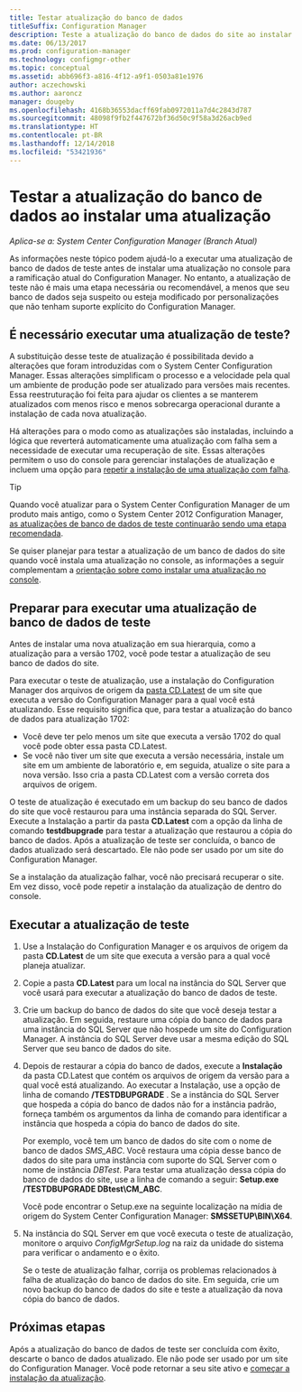 ```yaml
---
title: Testar atualização do banco de dados
titleSuffix: Configuration Manager
description: Teste a atualização do banco de dados do site ao instalar as atualizações para o Configuration Manager.
ms.date: 06/13/2017
ms.prod: configuration-manager
ms.technology: configmgr-other
ms.topic: conceptual
ms.assetid: abb696f3-a816-4f12-a9f1-0503a81e1976
author: aczechowski
ms.author: aaroncz
manager: dougeby
ms.openlocfilehash: 4168b36553dacff69fab0972011a7d4c2843d787
ms.sourcegitcommit: 48098f9fb2f447672bf36d50c9f58a3d26acb9ed
ms.translationtype: HT
ms.contentlocale: pt-BR
ms.lasthandoff: 12/14/2018
ms.locfileid: "53421936"
---
```

# <a name="test-the-database-upgrade-when-installing-an-update"></a>Testar a atualização do banco de dados ao instalar uma atualização

*Aplica-se a: System Center Configuration Manager (Branch Atual)*

As informações neste tópico podem ajudá-lo a executar uma atualização de banco de dados de teste antes de instalar uma atualização no console para a ramificação atual do Configuration Manager. No entanto, a atualização de teste não é mais uma etapa necessária ou recomendável, a menos que seu banco de dados seja suspeito ou esteja modificado por personalizações que não tenham suporte explícito do Configuration Manager.

## <a name="do-i-need-to-run-a-test-upgrade"></a>É necessário executar uma atualização de teste?
A substituição desse teste de atualização é possibilitada devido a alterações que foram introduzidas com o System Center Configuration Manager. Essas alterações simplificam o processo e a velocidade pela qual um ambiente de produção pode ser atualizado para versões mais recentes. Essa reestruturação foi feita para ajudar os clientes a se manterem atualizados com menos risco e menos sobrecarga operacional durante a instalação de cada nova atualização.

Há alterações para o modo como as atualizações são instaladas, incluindo a lógica que reverterá automaticamente uma atualização com falha sem a necessidade de executar uma recuperação de site. Essas alterações permitem o uso do console para gerenciar instalações de atualização e incluem uma opção para [repetir a instalação de uma atualização com falha](/sccm/core/servers/manage/install-in-console-updates#bkmk_retry).

> [!TIP]
> Quando você atualizar para o System Center Configuration Manager de um produto mais antigo, como o System Center 2012 Configuration Manager, [as atualizações de banco de dados de teste continuarão sendo uma etapa recomendada](/sccm/core/servers/deploy/install/upgrade-to-configuration-manager#a-namebkmktesta-test-the-site-database-upgrade).

Se quiser planejar para testar a atualização de um banco de dados do site quando você instala uma atualização no console, as informações a seguir complementam a [orientação sobre como instalar uma atualização no console](/sccm/core/servers/manage/install-in-console-updates#a-namebkmkinstalla-install-in-console-updates).

## <a name="prepare-to-run-a-test-database-upgrade"></a>Preparar para executar uma atualização de banco de dados de teste  
Antes de instalar uma nova atualização em sua hierarquia, como a atualização para a versão 1702, você pode testar a atualização de seu banco de dados do site.

Para executar o teste de atualização, use a instalação do Configuration Manager dos arquivos de origem da [pasta CD.Latest](/sccm/core/servers/manage/the-cd.latest-folder) de um site que executa a versão do Configuration Manager para a qual você está atualizando. Esse requisito significa que, para testar a atualização do banco de dados para atualização 1702:
-   Você deve ter pelo menos um site que executa a versão 1702 do qual você pode obter essa pasta CD.Latest.
-   Se você não tiver um site que executa a versão necessária, instale um site em um ambiente de laboratório e, em seguida, atualize o site para a nova versão. Isso cria a pasta CD.Latest com a versão correta dos arquivos de origem.

O teste de atualização é executado em um backup do seu banco de dados do site que você restaurou para uma instância separada do SQL Server.  Execute a Instalação a partir da pasta **CD.Latest** com a opção da linha de comando **testdbupgrade** para testar a atualização que restaurou a cópia do banco de dados. Após a atualização de teste ser concluída, o banco de dados atualizado será descartado. Ele não pode ser usado por um site do Configuration Manager.

Se a instalação da atualização falhar, você não precisará recuperar o site. Em vez disso, você pode repetir a instalação da atualização de dentro do console.

##  <a name="run-the-test-upgrade"></a>Executar a atualização de teste    
1. Use a Instalação do Configuration Manager e os arquivos de origem da pasta **CD.Latest** de um site que executa a versão para a qual você planeja atualizar.  

2. Copie a pasta **CD.Latest** para um local na instância do SQL Server que você usará para executar a atualização do banco de dados de teste.

3. Crie um backup do banco de dados do site que você deseja testar a atualização. Em seguida, restaure uma cópia do banco de dados para uma instância do SQL Server que não hospede um site do Configuration Manager. A instância do SQL Server deve usar a mesma edição do SQL Server que seu banco de dados do site.  

4. Depois de restaurar a cópia do banco de dados, execute a **Instalação** da pasta CD.Latest que contém os arquivos de origem da versão para a qual você está atualizando. Ao executar a Instalação, use a opção de linha de comando **/TESTDBUPGRADE** . Se a instância do SQL Server que hospeda a cópia do banco de dados não for a instância padrão, forneça também os argumentos da linha de comando para identificar a instância que hospeda a cópia do banco de dados do site.   

   Por exemplo, você tem um banco de dados do site com o nome de banco de dados *SMS_ABC*. Você restaura uma cópia desse banco de dados do site para uma instância com suporte do SQL Server com o nome de instância *DBTest*. Para testar uma atualização dessa cópia do banco de dados do site, use a linha de comando a seguir: **Setup.exe /TESTDBUPGRADE DBtest\CM_ABC**.  

   Você pode encontrar o Setup.exe na seguinte localização na mídia de origem do System Center Configuration Manager: **SMSSETUP\BIN\X64**.  

5. Na instância do SQL Server em que você executa o teste de atualização, monitore o arquivo *ConfigMgrSetup.log* na raiz da unidade do sistema para verificar o andamento e o êxito.  

    Se o teste de atualização falhar, corrija os problemas relacionados à falha de atualização do banco de dados do site. Em seguida, crie um novo backup do banco de dados do site e teste a atualização da nova cópia do banco de dados.  



## <a name="next-steps"></a>Próximas etapas
Após a atualização do banco de dados de teste ser concluída com êxito, descarte o banco de dados atualizado. Ele não pode ser usado por um site do Configuration Manager. Você pode retornar a seu site ativo e [começar a instalação da atualização](/sccm/core/servers/manage/install-in-console-updates).
